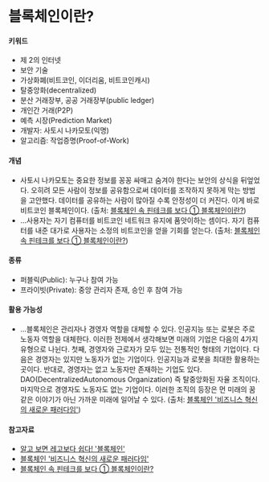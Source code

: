 # 블록체인이란?

#### 키워드
- 제 2의 인터넷
- 보안 기술
- 가상화폐(비트코인, 이더리움, 비트코인캐시)
- 탈중앙화(decentralized)
- 분산 거래장부, 공공 거래장부(public ledger)
- 개인간 거래(P2P)
- 예측 시장(Prediction Market)
- 개발자: 사토시 나카모토(익명)
- 알고리즘: 작업증명(Proof-of-Work)

#### 개념
- 사토시 나카모토는 중요한 정보를 꽁꽁 싸매고 숨겨야 한다는 보안의 상식을 뒤엎었다. 오히려 모든 사람이 정보를 공유함으로써 데이터를 조작하지 못하게 막는 방법을 고안했다. 데이터를 공유하는 사람이 많아질 수록 안정성이 더 커진다. 이게 바로 비트코인 블록체인이다. (출처: [블록체인 속 핀테크를 보다 ① 블록체인이란?](http://www.bloter.net/archives/230157))
- ...사용자는 자기 컴퓨터를 비트코인 네트워크 유지에 품앗이하는 셈이다. 자기 컴퓨터를 내준 대가로 사용자는 소정의 비트코인을 얻을 기회를 얻는다. (출처: [블록체인 속 핀테크를 보다 ① 블록체인이란?](http://www.bloter.net/archives/230157))

#### 종류
- 퍼블릭(Public): 누구나 참여 가능
- 프라이빗(Private): 중앙 관리자 존재, 승인 후 참여 가능

#### 활용 가능성
- ...블록체인은 관리자나 경영자 역할을 대체할 수 있다. 인공지능 또는 로봇은 주로 노동자 역할을 대체한다. 이러한 전제에서 생각해보면 미래의 기업은 다음의 4가지 유형으로 나뉜다. 첫째, 경영자와 근로자가 모두 있는 전통적인 형태의 기업이다. 다음은 경영자는 있지만 노동자가 없는 기업이다. 인공지능과 로봇을 최대한 활용하는 곳이다. 반대로, 경영자는 없고 노동자만 존재하는 기업도 있다. DAO(DecentralizedAutonomous Organization) 즉 탈중앙화된 자율 조직이다. 마지막으로 경영자도 노동자도 없는 기업이다. 이러한 조직의 등장은 먼 미래의 꿈같은 이야기가 아닌 가까운 미래에 일어날 수 있다. (출처: [블록체인 '비즈니스 혁신의 새로운 패러다임'](http://thegear.co.kr/15409))

#### 참고자료
- [알고 보면 레고보다 쉽다! '블록체인'](http://www.msip.go.kr/webzine/posts.do?postIdx=261)
- [블록체인 '비즈니스 혁신의 새로운 패러다임'](http://thegear.co.kr/15409)
- [블록체인 속 핀테크를 보다 ① 블록체인이란?](http://www.bloter.net/archives/230157)